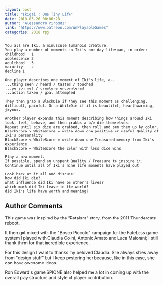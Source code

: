 ```yaml
---
layout: post
title: "Ikigai : One Tiny Life"
date: 2018-05-26 08:06:28
author: "Alessandro Piroddi"
link: "https://www.patreon.com/unPlayableGames"
categories: 2018 rpg
---
```

```
You all are Iki, a minuscule humanoid creature.
You play a number of moments in Iki's one-day lifespan, in order:
childhood	1
adolescence	2
adulthood	3
maturity	2
decline	1

One player describes one moment of Iki's life, a...
...thing seen / heard / tasted / touched
...person met / creature encountered
...action taken / goal attempted

They then grab a BlackDie if they see this moment as challenging, difficult, painful. Or a WhiteDie if it is beautiful, hearthwarming, joyous.

Another player expands this moment describing how things around Iki look, feel, behave, and then grabbs a b/w die themselves.
Repeat until six dice are grabbed, then roll and sum them up by color.
BlackScore > WhiteScore	= write down one positive or useful Quality of Iki's personality
BlackScore < WhiteScore	= write down one Treasured memory from Iki's experience
BlackScore = WhiteScore	the color with less dice wins

Play a new moment.
If possible, spend an unspent Quality / Treasure to inspire it.
Continue until all of Iki's nine life moments have played out.

Look back at it all and discuss: 
how did Iki die?
what influence did Iki have on other's lives?
which mark did Iki leave in the world?
did Iki's life have worth and meaning?
```
## Author Comments 

This game was inspired by the "Petalars" story, from the 2011 Thundercats reboot.

It then got mixed with the "Bosco Piccolo" campaign for the FateLess game system I played with Claudia Colini, Antonio Amato and Luca Maiorani; I still thank them for that incredible experience.

For this design I want to thanks my beloved Claudia. She always shies away from "design stuff" but I keep pestering her because, like in this case, she can have awesome ideas.

Ron Edward's game SPIONE also helped me a lot in coming up with the overall play structure and style of player contribution.
